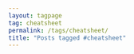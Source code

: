 ```yaml
---
layout: tagpage
tag: cheatsheet
permalink: /tags/cheatsheet/
title: "Posts tagged #cheatsheet"
---
```

